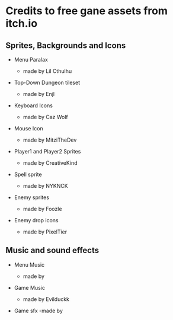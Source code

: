 # Credits to free gane assets from itch.io

## Sprites, Backgrounds and Icons

* Menu Paralax 
    - made by Lil Cthulhu

* Top-Down Dungeon tileset
    - made by Enjl

* Keyboard Icons
    - made by Caz Wolf

* Mouse Icon
    - made by MitziTheDev

* Player1 and Player2 Sprites
    - made by CreativeKind

* Spell sprite
    - made by NYKNCK

* Enemy sprites
    - made by Foozle

* Enemy drop icons
    - made by PixelTier

## Music and sound effects

* Menu Music
    - made by

* Game Music
    - made by Evilduckk

* Game sfx
    -made by